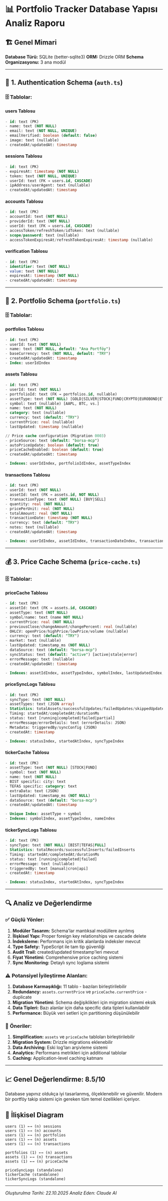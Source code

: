 # 📊 Portfolio Tracker Database Yapısı Analiz Raporu

## 🏗️ Genel Mimari

**Database Türü:** SQLite (better-sqlite3)
**ORM:** Drizzle ORM
**Schema Organizasyonu:** 3 ana modül

---

## 📁 1. Authentication Schema (`auth.ts`)

### 🗄️ Tablolar:

#### **users** Tablosu
```sql
- id: text (PK)
- name: text (NOT NULL)
- email: text (NOT NULL, UNIQUE)
- emailVerified: boolean (default: false)
- image: text (nullable)
- createdAt/updatedAt: timestamp
```

#### **sessions** Tablosu
```sql
- id: text (PK)
- expiresAt: timestamp (NOT NULL)
- token: text (NOT NULL, UNIQUE)
- userId: text (FK → users.id, CASCADE)
- ipAddress/userAgent: text (nullable)
- createdAt/updatedAt: timestamp
```

#### **accounts** Tablosu
```sql
- id: text (PK)
- accountId: text (NOT NULL)
- providerId: text (NOT NULL)
- userId: text (FK → users.id, CASCADE)
- accessToken/refreshToken/idToken: text (nullable)
- scope/password: text (nullable)
- accessTokenExpiresAt/refreshTokenExpiresAt: timestamp (nullable)
```

#### **verification** Tablosu
```sql
- id: text (PK)
- identifier: text (NOT NULL)
- value: text (NOT NULL)
- expiresAt: timestamp (NOT NULL)
- createdAt/updatedAt: timestamp
```

---

## 💼 2. Portfolio Schema (`portfolio.ts`)

### 🗄️ Tablolar:

#### **portfolios** Tablosu
```sql
- id: text (PK)
- userId: text (NOT NULL)
- name: text (NOT NULL, default: "Ana Portföy")
- baseCurrency: text (NOT NULL, default: "TRY")
- createdAt/updatedAt: timestamp
- Index: userIdIndex
```

#### **assets** Tablosu
```sql
- id: text (PK)
- userId: text (NOT NULL)
- portfolioId: text (FK → portfolios.id, nullable)
- assetType: text (NOT NULL) [GOLD|SILVER|STOCK|FUND|CRYPTO|EUROBOND|ETF|CASH]
- symbol: text (nullable) [AAPL, BTC, vs.]
- name: text (NOT NULL)
- category: text (nullable)
- currency: text (default: "TRY")
- currentPrice: real (nullable)
- lastUpdated: timestamp (nullable)

// Price cache configuration (Migration 0003)
- priceSource: text (default: "borsa-mcp")
- autoPriceUpdate: boolean (default: true)
- priceCacheEnabled: boolean (default: true)
- createdAt/updatedAt: timestamp

- Indexes: userIdIndex, portfolioIdIndex, assetTypeIndex
```

#### **transactions** Tablosu
```sql
- id: text (PK)
- userId: text (NOT NULL)
- assetId: text (FK → assets.id, NOT NULL)
- transactionType: text (NOT NULL) [BUY|SELL]
- quantity: real (NOT NULL)
- pricePerUnit: real (NOT NULL)
- totalAmount: real (NOT NULL)
- transactionDate: timestamp (NOT NULL)
- currency: text (default: "TRY")
- notes: text (nullable)
- createdAt/updatedAt: timestamp

- Indexes: userIdIndex, assetIdIndex, transactionDateIndex, transactionTypeIndex
```

---

## 💰 3. Price Cache Schema (`price-cache.ts`)

### 🗄️ Tablolar:

#### **priceCache** Tablosu
```sql
- id: text (PK)
- assetId: text (FK → assets.id, CASCADE)
- assetType: text (NOT NULL)
- symbol/name: text (name NOT NULL)
- currentPrice: real (NOT NULL)
- previousClose/changeAmount/changePercent: real (nullable)
- OHLCV: openPrice/highPrice/lowPrice/volume (nullable)
- currency: text (default: "TRY")
- market: text (nullable)
- lastUpdated: timestamp_ms (NOT NULL)
- dataSource: text (default: "borsa-mcp")
- syncStatus: text (default: "active") [active|stale|error]
- errorMessage: text (nullable)
- createdAt/updatedAt: timestamp

- Indexes: assetIdIndex, assetTypeIndex, symbolIndex, lastUpdatedIndex, syncStatusIndex, compositeIndex
```

#### **priceSyncLogs** Tablosu
```sql
- id: text (PK)
- syncType: text (NOT NULL)
- assetTypes: text (JSON array)
- Statistics: totalAssets/successfulUpdates/failedUpdates/skippedUpdates
- Timing: startedAt/completedAt/durationMs
- status: text [running|completed|failed|partial]
- errorMessage/errorDetails: text (errorDetails: JSON)
- Metadata: triggeredBy/syncConfig (JSON)
- createdAt: timestamp

- Indexes: statusIndex, startedAtIndex, syncTypeIndex
```

#### **tickerCache** Tablosu
```sql
- id: text (PK)
- assetType: text (NOT NULL) [STOCK|FUND]
- symbol: text (NOT NULL)
- name: text (NOT NULL)
- BIST specific: city: text
- TEFAS specific: category: text
- extraData: text (JSON)
- lastUpdated: timestamp_ms (NOT NULL)
- dataSource: text (default: "borsa-mcp")
- createdAt/updatedAt: timestamp

- Unique Index: assetType + symbol
- Indexes: symbolIndex, assetTypeIndex, nameIndex
```

#### **tickerSyncLogs** Tablosu
```sql
- id: text (PK)
- syncType: text (NOT NULL) [BIST|TEFAS|FULL]
- Statistics: totalRecords/successfulInserts/failedInserts
- Timing: startedAt/completedAt/durationMs
- status: text [running|completed|failed]
- errorMessage: text (nullable)
- triggeredBy: text [manual|cron|api]
- createdAt: timestamp

- Indexes: statusIndex, startedAtIndex, syncTypeIndex
```

---

## 🔍 Analiz ve Değerlendirme

### ✅ **Güçlü Yönler:**

1. **Modüler Tasarım:** Schema'lar mantıksal modüllere ayrılmış
2. **İlişkisel Yapı:** Proper foreign key relationships ve cascade delete
3. **İndeksleme:** Performans için kritik alanlarda indeksler mevcut
4. **Type Safety:** TypeScript ile tam tip güvenliği
5. **Audit Trail:** created/updated timestamp'leri mevcut
6. **Fiyat Yönetimi:** Comprehensive price caching sistemi
7. **Sync Monitoring:** Detaylı sync loglama sistemi

### ⚠️ **Potansiyel İyileştirme Alanları:**

1. **Database Karmaşıklığı:** 11 tablo - bazıları birleştirilebilir
2. **Redundancy:** `assets.currentPrice` ve `priceCache.currentPrice` - duplicate
3. **Migration Yönetimi:** Schema değişiklikleri için migration sistemi eksik
4. **Data Tipleri:** Bazı alanlar için daha specific data tipleri kullanılabilir
5. **Performance:** Büyük veri setleri için partitioning düşünülebilir

### 🎯 **Öneriler:**

1. **Simplification:** `assets` ve `priceCache` tabloları birleştirilebilir
2. **Migration System:** Drizzle migrations eklenebilir
3. **Data Archiving:** Eski log'ları arşivleme sistemi
4. **Analytics:** Performans metrikleri için additional tablolar
5. **Caching:** Application-level caching katmanı

---

## 📈 **Genel Değerlendirme: 8.5/10**

Database yapınız oldukça iyi tasarlanmış, ölçeklenebilir ve güvenilir. Modern bir portföy takip sistemi için gereken tüm temel özellikleri içeriyor.

## 🔗 İlişkisel Diagram

```
users (1) ←→ (n) sessions
users (1) ←→ (n) accounts
users (1) ←→ (n) portfolios
users (1) ←→ (n) assets
users (1) ←→ (n) transactions

portfolios (1) ←→ (n) assets
assets (1) ←→ (n) transactions
assets (1) ←→ (n) priceCache

priceSyncLogs (standalone)
tickerCache (standalone)
tickerSyncLogs (standalone)
```

---

*Oluşturulma Tarihi: 22.10.2025*
*Analiz Eden: Claude AI*